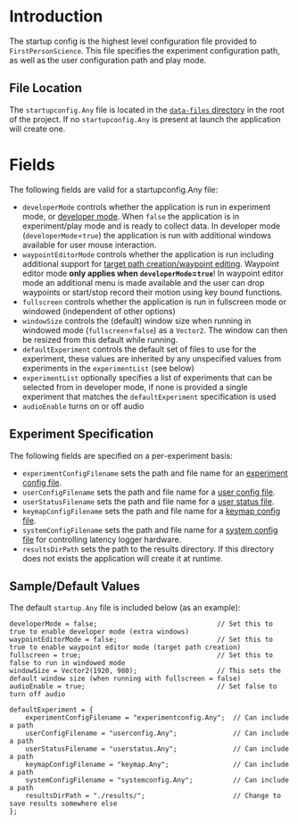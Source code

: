 # Introduction
The startup config is the highest level configuration file provided to `FirstPersonScience`. This file specifies the experiment configuration path, as well as the user configuration path and play mode.

## File Location
The `startupconfig.Any` file is located in the [`data-files` directory](../data-files/) in the root of the project. If no `startupconfig.Any` is present at launch the application will create one.

# Fields
The following fields are valid for a startupconfig.Any file:

* `developerMode` controls whether the application is run in experiment mode, or [developer mode](./developermode.md). When `false` the application is in experiment/play mode and is ready to collect data. In developer mode (`developerMode`=`true`) the application is run with additional windows available for user mouse interaction.
* `waypointEditorMode` controls whether the application is run including additional support for [target path creation/waypoint editing](./patheditor.md). Waypoint editor mode **only applies when `developerMode`=`true`**! In waypoint editor mode an additional menu is made available and the user can drop waypoints or start/stop record their motion using key bound functions.
* `fullscreen` controls whether the application is run in fullscreen mode or windowed (independent of other options)
* `windowSize` controls the (default) window size when running in windowed mode (`fullscreen`=`false`) as a `Vector2`. The window can then be resized from this default while running.
* `defaultExperiment` controls the default set of files to use for the experiment, these values are inherited by any unspecified values from experiments in the `experimentList` (see below)
* `experimentList` optionally specifies a list of experiments that can be selected from in developer mode, if none is provided a single experiment that matches the `defaultExperiment` specification is used
* `audioEnable` turns on or off audio

## Experiment Specification
The following fields are specified on a per-experiment basis:

* `experimentConfigFilename` sets the path and file name for an [experiment config file](./experimentConfigReadme.md).
* `userConfigFilename` sets the path and file name for a [user config file](./userConfigReadme.md).
* `userStatusFilename` sets the path and file name for a [user status file](./userStatusReadme.md).
* `keymapConfigFilename` sets the path and file name for a [keymap config file](./keymap.md).
* `systemConfigFilename` sets the path and file name for a [system config file](systemConfigReadme.md) for controlling latency logger hardware.
* `resultsDirPath` sets the path to the results directory. If this directory does not exists the application will create it at runtime.

## Sample/Default Values
The default `startup.Any` file is included below (as an example):
```
developerMode = false;                              // Set this to true to enable developer mode (extra windows)
waypointEditorMode = false;                         // Set this to true to enable waypoint editor mode (target path creation)
fullscreen = true;                                  // Set this to false to run in windowed mode
windowSize = Vector2(1920, 980);                    // This sets the default window size (when running with fullscreen = false)
audioEnable = true;                                 // Set false to turn off audio

defaultExperiment = {
    experimentConfigFilename = "experimentconfig.Any";  // Can include a path
    userConfigFilename = "userconfig.Any";              // Can include a path
    userStatusFilename = "userstatus.Any";              // Can include a path
    keymapConfigFilename = "keymap.Any";                // Can include a path
    systemConfigFilename = "systemconfig.Any";          // Can include a path
    resultsDirPath = "./results/";                      // Change to save results somewhere else
};
```